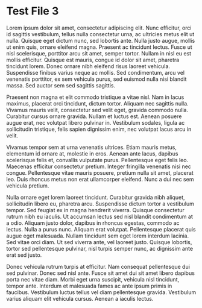 # Test File 3

Lorem ipsum dolor sit amet, consectetur adipiscing elit. Nunc efficitur, orci id sagittis vestibulum, tellus nulla consectetur urna, ac ultricies metus elit ut nulla. Quisque eget dictum nunc, sed lobortis ante. Nulla justo augue, mollis ut enim quis, ornare eleifend magna. Praesent ac tincidunt lectus. Fusce ut nisl scelerisque, porttitor arcu sit amet, semper tortor. Nullam in nisl eu est mollis efficitur. Quisque est mauris, congue id dolor sit amet, pharetra tincidunt lorem. Donec ornare nibh eleifend risus laoreet vehicula. Suspendisse finibus varius neque ac mollis. Sed condimentum, arcu vel venenatis porttitor, ex sem vehicula purus, sed euismod nulla nisi blandit massa. Sed auctor sem sed sagittis sagittis.

Praesent non magna et elit commodo tristique a vitae nisl. Nam in lacus maximus, placerat orci tincidunt, dictum tortor. Aliquam nec sagittis nulla. Vivamus mauris velit, consectetur sed velit eget, gravida commodo nulla. Curabitur cursus ornare gravida. Nullam et luctus est. Aenean posuere augue erat, nec volutpat libero pulvinar in. Vestibulum sodales, ligula ac sollicitudin tristique, felis sapien dignissim enim, nec volutpat lacus arcu in velit.

Vivamus tempor sem at urna venenatis ultrices. Etiam mauris metus, elementum id ornare at, molestie in eros. Aenean ante lacus, dapibus scelerisque felis et, convallis vulputate purus. Pellentesque eget felis leo. Maecenas efficitur consectetur pretium. Integer fringilla venenatis nisi nec congue. Pellentesque vitae mauris posuere, pretium nulla sit amet, placerat leo. Duis rhoncus metus non erat ullamcorper eleifend. Nunc a dui nec sem vehicula pretium.

Nulla ornare eget lorem laoreet tincidunt. Curabitur gravida nibh aliquet, sollicitudin libero eu, pharetra arcu. Suspendisse dictum tortor a vestibulum tempor. Sed feugiat ex in magna hendrerit viverra. Quisque consectetur rutrum nibh eu iaculis. Ut accumsan lectus sed nisl blandit condimentum at a odio. Aliquam justo dolor, dapibus in rhoncus egestas, commodo ac lectus. Nulla a purus nunc. Aliquam erat volutpat. Pellentesque placerat quis augue eget malesuada. Nullam tincidunt sem eget lorem interdum lacinia. Sed vitae orci diam. Ut sed viverra ante, vel laoreet justo. Quisque lobortis, tortor sed pellentesque pulvinar, nisl turpis semper nunc, ac dignissim ante erat sed justo.

Donec vehicula rutrum turpis at efficitur. Nam consequat pellentesque dui sed pulvinar. Donec sed nisl ante. Fusce sit amet dui sit amet libero dapibus porta nec vitae diam. Morbi eget urna suscipit, vehicula nisl tincidunt, tempor ante. Interdum et malesuada fames ac ante ipsum primis in faucibus. Vestibulum luctus tellus vel diam pellentesque gravida. Vestibulum varius aliquam elit vehicula cursus. Aenean a iaculis lectus.
